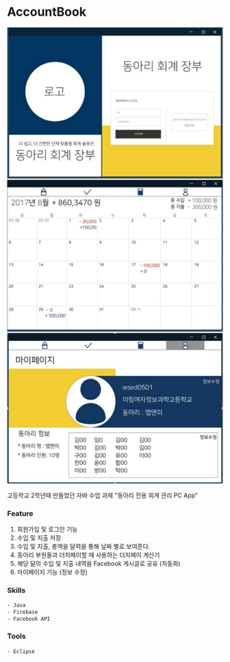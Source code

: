 # AccountBook

<img src="./Content/main.png" />
<img src="./Content/calendar.png" />
<img src="./Content/mypage.png" />

고등학교 2학년때 만들었던 자바 수업 과제 "동아리 전용 회계 관리 PC App"

### Feature
1. 회원가입 및 로그인 기능
2. 수입 및 지출 저장
3. 수입 및 지출, 총액을 달력을 통해 날짜 별로 보여준다.
4. 동아리 부원들과 더치페이할 때 사용하는 더치페이 계산기
5. 해당 달의 수입 및 지출 내역을 Facebook 게시글로 공유 (자동화)
6. 마이페이지 기능 (정보 수정)

### Skills
    - Java
    - Firebase
    - Facebook API
    
### Tools
    - Eclipse
